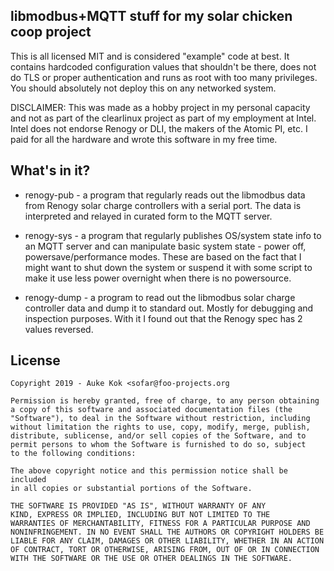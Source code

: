
## libmodbus+MQTT stuff for my solar chicken coop project

This is all licensed MIT and is considered "example" code at best. It
contains hardcoded configuration values that shouldn't be there,
does not do TLS or proper authentication and runs as root with
too many privileges. You should absolutely not deploy this on any
networked system.

DISCLAIMER: This was made as a hobby project in my personal capacity
and not as part of the clearlinux project as part of my employment
at Intel. Intel does not endorse Renogy or DLI, the makers of the
Atomic PI, etc. I paid for all the hardware and wrote this software
in my free time.


## What's in it?

- renogy-pub - a program that regularly reads out the libmodbus data
from Renogy solar charge controllers with a serial port. The data is
interpreted and relayed in curated form to the MQTT server.

- renogy-sys - a program that regularly publishes OS/system state info
to an MQTT server and can manipulate basic system state - power off,
powersave/performance modes. These are based on the fact that I might
want to shut down the system or suspend it with some script to make
it use less power overnight when there is no powersource.

- renogy-dump - a program to read out the libmodbus solar charge
controller data and dump it to standard out. Mostly for debugging and
inspection purposes. With it I found out that the Renogy spec has 2
values reversed.


## License

```
Copyright 2019 - Auke Kok <sofar@foo-projects.org

Permission is hereby granted, free of charge, to any person obtaining
a copy of this software and associated documentation files (the
"Software"), to deal in the Software without restriction, including
without limitation the rights to use, copy, modify, merge, publish,
distribute, sublicense, and/or sell copies of the Software, and to
permit persons to whom the Software is furnished to do so, subject
to the following conditions:

The above copyright notice and this permission notice shall be included
in all copies or substantial portions of the Software.

THE SOFTWARE IS PROVIDED "AS IS", WITHOUT WARRANTY OF ANY
KIND, EXPRESS OR IMPLIED, INCLUDING BUT NOT LIMITED TO THE
WARRANTIES OF MERCHANTABILITY, FITNESS FOR A PARTICULAR PURPOSE AND
NONINFRINGEMENT. IN NO EVENT SHALL THE AUTHORS OR COPYRIGHT HOLDERS BE
LIABLE FOR ANY CLAIM, DAMAGES OR OTHER LIABILITY, WHETHER IN AN ACTION
OF CONTRACT, TORT OR OTHERWISE, ARISING FROM, OUT OF OR IN CONNECTION
WITH THE SOFTWARE OR THE USE OR OTHER DEALINGS IN THE SOFTWARE.
```

